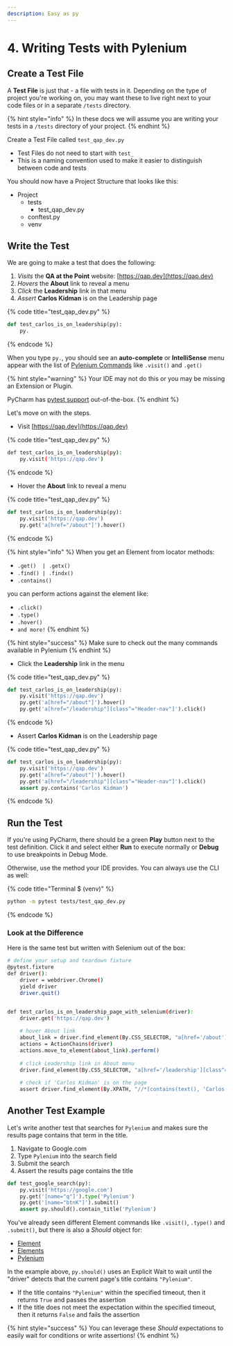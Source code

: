 ```yaml
---
description: Easy as py
---
```


# 4. Writing Tests with Pylenium

## Create a Test File

A **Test File** is just that - a file with tests in it. Depending on the type of project you're working on, you may want these to live right next to your code files or in a separate `/tests` directory.

{% hint style="info" %}
In these docs we will assume you are writing your tests in a `/tests` directory of your project.
{% endhint %}

Create a Test File called `test_qap_dev.py`

* Test Files do not need to start with `test_`
* This is a naming convention used to make it easier to distinguish between code and tests

You should now have a Project Structure that looks like this:

* Project
  * tests
    * test\_qap\_dev.py
  * conftest.py
  * venv

## Write the Test

We are going to make a test that does the following:

1. _Visits_ the **QA at the Point** website: [https://qap.dev](https://qap.dev)
2. _Hovers_ the **About** link to reveal a menu
3. _Click_ the **Leadership** link in that menu
4. _Assert_ **Carlos Kidman** is on the Leadership page

{% code title="test\_qap\_dev.py" %}
```python
def test_carlos_is_on_leadership(py):
    py.
```
{% endcode %}

When you type `py.`, you should see an **auto-complete** or **IntelliSense** menu appear with the list of [Pylenium Commands](../pylenium-commands/commands.md) like `.visit()` and `.get()`

{% hint style="warning" %}
 Your IDE may not do this or you may be missing an Extension or Plugin.

PyCharm has [pytest support](setup-pytest.md) out-of-the-box.
{% endhint %}

Let's move on with the steps.

* Visit [https://qap.dev](https://qap.dev)

{% code title="test\_qap\_dev.py" %}
```bash
def test_carlos_is_on_leadership(py):
    py.visit('https://qap.dev')
```
{% endcode %}

* Hover the **About** link to reveal a menu

{% code title="test\_qap\_dev.py" %}
```python
def test_carlos_is_on_leadership(py):
    py.visit('https://qap.dev')
    py.get('a[href="/about"]').hover()
```
{% endcode %}

{% hint style="info" %}
When you get an Element from locator methods:

* `.get()  | .getx()`
* `.find() | .findx()`
* `.contains()`

you can perform actions against the element like:

* `.click()`
* `.type()`
* `.hover()`
* `and more!`
{% endhint %}

{% hint style="success" %}
Make sure to check out the many commands available in Pylenium
{% endhint %}

* Click the **Leadership** link in the menu

{% code title="test\_qap\_dev.py" %}
```python
def test_carlos_is_on_leadership(py):
    py.visit('https://qap.dev')
    py.get('a[href="/about"]').hover()
    py.get('a[href="/leadership"][class^="Header-nav"]').click()
```
{% endcode %}

* Assert **Carlos Kidman** is on the Leadership page

{% code title="test\_qap\_dev.py" %}
```python
def test_carlos_is_on_leadership(py):
    py.visit('https://qap.dev')
    py.get('a[href="/about"]').hover()
    py.get('a[href="/leadership"][class^="Header-nav"]').click()
    assert py.contains('Carlos Kidman')
```
{% endcode %}

## Run the Test

If you're using PyCharm, there should be a green **Play** button next to the test definition. Click it and select either **Run** to execute normally or **Debug** to use breakpoints in Debug Mode.

Otherwise, use the method your IDE provides. You can always use the CLI as well:

{% code title="Terminal $ \(venv\)" %}
```bash
python -m pytest tests/test_qap_dev.py
```
{% endcode %}

### Look at the Difference

Here is the same test but written with Selenium out of the box:

```bash
# define your setup and teardown fixture
@pytest.fixture
def driver():
    driver = webdriver.Chrome()
    yield driver
    driver.quit()


def test_carlos_is_on_leadership_page_with_selenium(driver):
    driver.get('https://qap.dev')
    
    # hover About link
    about_link = driver.find_element(By.CSS_SELECTOR, "a[href='/about']")
    actions = ActionChains(driver)
    actions.move_to_element(about_link).perform()
    
    # click Leadership link in About menu
    driver.find_element(By.CSS_SELECTOR, "a[href='/leadership'][class^='Header-nav']").click()
    
    # check if 'Carlos Kidman' is on the page
    assert driver.find_element(By.XPATH, "//*[contains(text(), 'Carlos Kidman')]")
```

## Another Test Example

Let's write another test that searches for `Pylenium` and makes sure the results page contains that term in the title.

1. Navigate to Google.com
2. Type `Pylenium` into the search field
3. Submit the search
4. Assert the results page contains the title

```python
def test_google_search(py):
    py.visit('https://google.com')
    py.get('[name="q"]').type('Pylenium')
    py.get('[name="btnK"]').submit()
    assert py.should().contain_title('Pylenium')
```

You've already seen different Element commands like `.visit()`, `.type()` and `.submit()`,  but there is also a _Should_ object for:

* [Element](../element-commands/should.md)
* [Elements](../element-commands/should.md)
* [Pylenium](../pylenium-commands/should.md)

In the example above, `py.should()` uses an Explicit Wait to wait until the "driver" detects that the current page's title contains `"Pylenium"`. 

* If the title contains `"Pylenium"` within the specified timeout, then it returns `True` and passes the assertion
* If the title does not meet the expectation within the specified timeout, then it returns `False` and fails the assertion

{% hint style="success" %}
You can leverage these _Should_ expectations to easily wait for conditions or write assertions!
{% endhint %}

